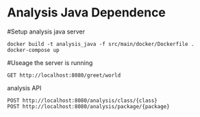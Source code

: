 # Analysis Java Dependence
 
#Setup analysis java server 
```
docker build -t analysis_java -f src/main/docker/Dockerfile .
docker-compose up
```

#Useage 
the server is running
```
GET http://localhost:8080/greet/world
```

analysis API
```
POST http://localhost:8080/analysis/class/{class}
POST http://localhost:8080/analysis/package/{package}
```